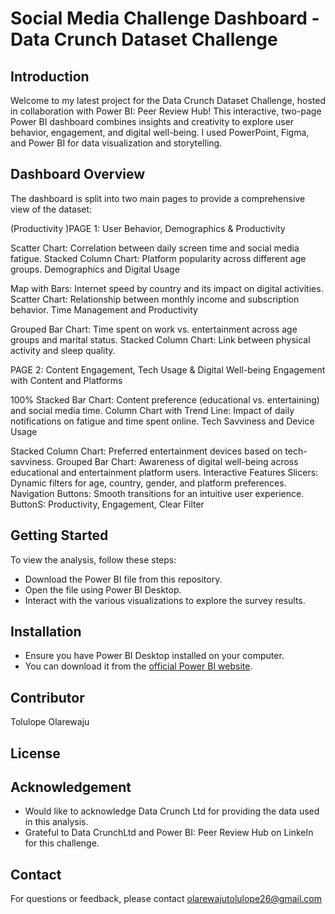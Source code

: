 # Social Media Challenge Dashboard - Data Crunch Dataset Challenge
## Introduction
Welcome to my latest project for the Data Crunch Dataset Challenge, hosted in collaboration with Power BI: Peer Review Hub! This interactive, two-page Power BI dashboard combines insights and creativity to explore user behavior, engagement, and digital well-being. I used PowerPoint, Figma, and Power BI for data visualization and storytelling.

## Dashboard Overview
The dashboard is split into two main pages to provide a comprehensive view of the dataset:

(Productivity )PAGE 1: User Behavior, Demographics & Productivity

Scatter Chart: Correlation between daily screen time and social media fatigue.
Stacked Column Chart: Platform popularity across different age groups.
Demographics and Digital Usage

Map with Bars: Internet speed by country and its impact on digital activities.
Scatter Chart: Relationship between monthly income and subscription behavior.
Time Management and Productivity

Grouped Bar Chart: Time spent on work vs. entertainment across age groups and marital status.
Stacked Column Chart: Link between physical activity and sleep quality.

PAGE 2: Content Engagement, Tech Usage & Digital Well-being
Engagement with Content and Platforms

100% Stacked Bar Chart: Content preference (educational vs. entertaining) and social media time.
Column Chart with Trend Line: Impact of daily notifications on fatigue and time spent online.
Tech Savviness and Device Usage

Stacked Column Chart: Preferred entertainment devices based on tech-savviness.
Grouped Bar Chart: Awareness of digital well-being across educational and entertainment platform users.
Interactive Features
Slicers: Dynamic filters for age, country, gender, and platform preferences.
Navigation Buttons: Smooth transitions for an intuitive user experience.
ButtonS: Productivity, Engagement, Clear Filter
## Getting Started
To view the analysis, follow these steps:
+ Download the Power BI file from this repository.
+ Open the file using Power BI Desktop.
+ Interact with the various visualizations to explore the survey results.

## Installation
+ Ensure you have Power BI Desktop installed on your computer. 
+ You can download it from the [official Power BI website](https://powerbi.microsoft.com/desktop/).

## Contributor
Tolulope Olarewaju

## License

## Acknowledgement
+ Would like to acknowledge Data Crunch Ltd for providing the data used in this analysis.
+ Grateful to Data CrunchLtd and Power BI: Peer Review Hub on LinkeIn for this challenge.

## Contact
For questions or feedback, please contact olarewajutolulope26@gmail.com
